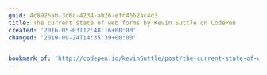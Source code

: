 ```yaml
---
guid: 4c8926ab-3c6c-4234-ab26-efc4662ac4d3
title: The current state of web forms by Kevin Suttle on CodePen
created: '2016-05-03T12:48:16+00:00'
changed: '2019-09-24T14:35:39+00:00'


bookmark_of: 'http://codepen.io/kevinSuttle/post/the-current-state-of-web-forms'
---
```




